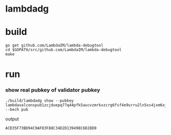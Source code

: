 # lambdadg

# build 
```
go get github.com/LambdaIM/lambda-debugtool
cd $GOPATH/src/github.com/LambdaIM/lambda-debugtool
make
```

# run

### show real pubkey of validator pubkey
```
./build/lambdadg show --pubkey lambdavalconspub1zcjduepq77q44pfk5aucvzmrkxzcrg6fsf4e9urru2ln5xs4jxm6xj494rgqj5dd9j --bech pub
```
output 
```
ACD35F73BD94C9AF03F88C34D2D139498C6D28D0
```

